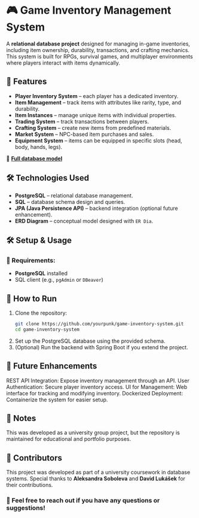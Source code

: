 # 🎮 Game Inventory Management System

A **relational database project** designed for managing in-game inventories, including item ownership, durability, transactions, and crafting mechanics. This system is built for RPGs, survival games, and multiplayer environments where players interact with items dynamically.

## 📌 Features
- **Player Inventory System** – each player has a dedicated inventory.
- **Item Management** – track items with attributes like rarity, type, and durability.
- **Item Instances** – manage unique items with individual properties.
- **Trading System** – track transactions between players.
- **Crafting System** – create new items from predefined materials.
- **Market System** – NPC-based item purchases and sales.
- **Equipment System** – items can be equipped in specific slots (head, body, hands, legs).

📄 **[Full database model](docs/Game_Inventory_DB_Model.md)**

## 🛠️ Technologies Used
- **PostgreSQL** – relational database management.
- **SQL** – database schema design and queries.
- **JPA (Java Persistence API)** – backend integration (optional future enhancement).
- **ERD Diagram** – conceptual model designed with `ER Dia`.

## 🛠️ Setup & Usage
### 📌 Requirements:
- **PostgreSQL** installed
- SQL client (e.g., `pgAdmin` or `DBeaver`)

## 🚀 How to Run
1. Clone the repository:
   ```sh
   git clone https://github.com/yourpunk/game-inventory-system.git
   cd game-inventory-system
2. Set up the PostgreSQL database using the provided schema.
3. (Optional) Run the backend with Spring Boot if you extend the project.

## 📌 Future Enhancements
REST API Integration: Expose inventory management through an API.
User Authentication: Secure player inventory access.
UI for Management: Web interface for tracking and modifying inventory.
Dockerized Deployment: Containerize the system for easier setup.

## 📜 Notes
This was developed as a university group project, but the repository is maintained for educational and portfolio purposes.

## 👥 Contributors
This project was developed as part of a university coursework in database systems. Special thanks to **Aleksandra Soboleva** and **David Lukášek** for their contributions.

### 📩 Feel free to reach out if you have any questions or suggestions!
